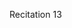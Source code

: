 
<div class="recitation">
<div class="column_date">
<p markdown="block">
Recitation  13<br>

</p>
</div>

<div class="column_recitation">
<p markdown="block">



</p>
</div>

</div>


